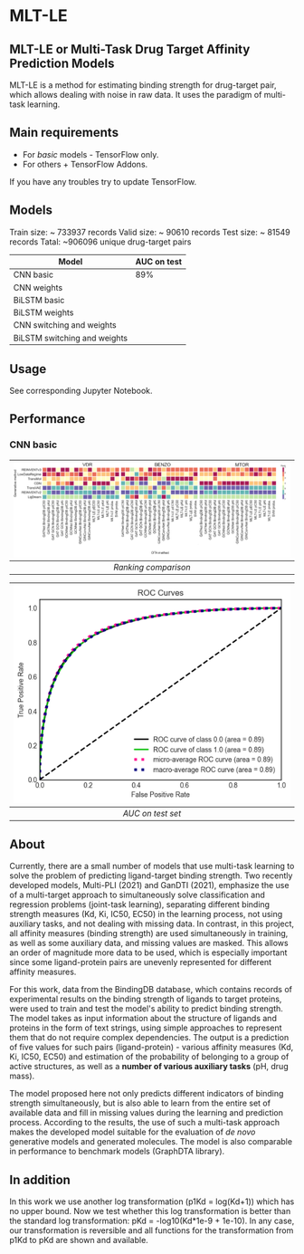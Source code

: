 # MLT-LE
## MLT-LE or Multi-Task Drug Target Affinity Prediction Models

MLT-LE is a method for estimating binding strength for drug-target pair, which allows dealing with noise in raw data. It uses the paradigm of multi-task learning.

## Main requirements

- For *basic* models - TensorFlow only.
- For others + TensorFlow Addons.

If you have any troubles try to update TensorFlow.

## Models

Train size: ~ 733937 records
Valid size: ~ 90610 records
Test size: ~ 81549 records
Tatal: ~906096 unique drug-target pairs

| Model  | AUC on test|
| ------ | ------ |
| CNN basic | 89%|
| CNN weights | |
| BiLSTM basic |  |
| BiLSTM weights |  |
| CNN switching and weights |  |
| BiLSTM switching and weights | |

## Usage

See corresponding Jupyter Notebook.
## Performance
### CNN basic


| ![performance1](images/many-rankings.png) | 
|:--:| 
| *Ranking comparison* |

| ![performance2](images/auc_cnn_basic.png) | 
|:--:| 
| *AUC on test set* |

## About
Currently, there are a small number of models that use multi-task learning to solve the problem of predicting ligand-target binding strength. Two recently developed models, Multi-PLI (2021) and GanDTI (2021), emphasize the use of a multi-target approach to simultaneously solve classification and regression problems (joint-task learning), separating different binding strength measures (Kd, Ki, IC50, EC50) in the learning process, not using auxiliary tasks, and not dealing with missing data. In contrast, in this project, all affinity measures (binding strength) are used simultaneously in training, as well as some auxiliary data, and missing values are masked. This allows an order of magnitude more data to be used, which is especially important since some ligand-protein pairs are unevenly represented for different affinity measures.

For this work, data from the BindingDB database, which contains records of experimental results on the binding strength of ligands to target proteins, were used to train and test the model's ability to predict binding strength. The model takes as input information about the structure of ligands and proteins in the form of text strings, using simple approaches to represent them that do not require complex dependencies. The output is a prediction of five values for such pairs (ligand-protein) - various affinity measures (Kd, Ki, IC50, EC50) and estimation of the probability of belonging to a group of active structures, as well as a __number of various auxiliary tasks__ (pH, drug mass).

The model proposed here not only predicts different indicators of binding strength simultaneously, but is also able to learn from the entire set of available data and fill in missing values during the learning and prediction process. According to the results, the use of such a multi-task approach makes the developed model suitable for the evaluation of *de novo* generative models and generated molecules. The model is also comparable in performance to benchmark models (GraphDTA library).

## In addition
In this work we use another log transformation (p1Kd = log(Kd+1)) which has no upper bound. Now we test whether this log transformation is better than the standard log transformation: pKd = -log10(Kd*1e-9 + 1e-10). In any case, our transformation is reversible and all functions for the transformation from p1Kd to pKd are shown and available.